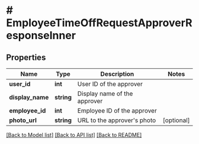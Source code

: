 # # EmployeeTimeOffRequestApproverResponseInner

## Properties

Name | Type | Description | Notes
------------ | ------------- | ------------- | -------------
**user_id** | **int** | User ID of the approver |
**display_name** | **string** | Display name of the approver |
**employee_id** | **int** | Employee ID of the approver |
**photo_url** | **string** | URL to the approver&#39;s photo | [optional]

[[Back to Model list]](../../README.md#models) [[Back to API list]](../../README.md#endpoints) [[Back to README]](../../README.md)
